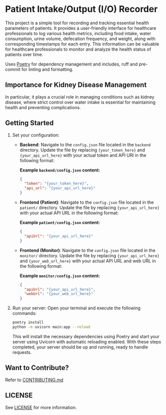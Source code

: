 # Patient Intake/Output (I/O) Recorder

This project is a simple tool for recording and tracking essential health
parameters of patients. It provides a user-friendly interface for healthcare
professionals to log various health metrics, including food intake, water
consumption, urine volume, defecation frequency, and weight, along with
corresponding timestamps for each entry. This information can be valuable for
healthcare professionals to monitor and analyze the health status of patients
over time.

Uses [Poetry](https://github.com/python-poetry/poetry) for dependency management
and includes, ruff and pre-commit for linting and formatting.

## Importance for Kidney Disease Management

In particular, it plays a crucial role in managing conditions such as kidney
disease, where strict control over water intake is essential for maintaining
health and preventing complications.

## Getting Started

1. Set your configuration:
   - **Backend**: Navigate to the `config.json` file located in the `backend`
     directory. Update the file by replacing `{your_token_here}` and
     `{your_api_url_here}` with your actual token and API URl in the following
     format:

     **Example `backend/config.json` content:**
     ```json
     {
       "token": "{your_token_here}",
       "api_url": "{your_api_url_here}"
     }
     ```

   - **Frontend (Patient)**: Navigate to the `config.json` file located in the
     `patient/` directory. Update the file by replacing `{your_api_url_here}`
     with your actual API URL in the following format:

     **Example `patient/config.json` content:**
     ```json
     {
       "apiUrl": "{your_api_url_here}"
     }
     ```

   - **Frontend (Monitor)**: Navigate to the `config.json` file located in the
     `monitor/` directory. Update the file by replacing `{your_api_url_here}`
     and `{your_web_url_here}` with your actual API URL and web URL in the
     following format:

     **Example `monitor/config.json` content:**
     ```json
     {
       "apiUrl": "{your_api_url_here}",
       "webUrl": "{your_web_url_here}"
     }
     ```

2. Run your server: Open your terminal and execute the following commands:

   ```bash
   poetry install
   python -m uvicorn main:app --reload
   ```

   This will install the necessary dependencies using Poetry and start your
   server using Uvicorn with automatic reloading enabled. With these steps
   completed, your server should be up and running, ready to handle requests.

## Want to Contribute?

Refer to [CONTRIBUTING.md](./CONTRIBUTING.md)

## LICENSE

See [LICENSE](./LICENSE) for more information.
